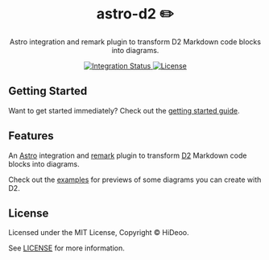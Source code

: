 <div align="center">
  <h1>astro-d2 ✏️</h1>
  <p>Astro integration and remark plugin to transform D2 Markdown code blocks into diagrams.</p>
</div>

<div align="center">
  <a href="https://github.com/HiDeoo/astro-d2/actions/workflows/integration.yml">
    <img alt="Integration Status" src="https://github.com/HiDeoo/astro-d2/actions/workflows/integration.yml/badge.svg" />
  </a>
  <a href="https://github.com/HiDeoo/astro-d2/blob/main/LICENSE">
    <img alt="License" src="https://badgen.net/github/license/HiDeoo/astro-d2" />
  </a>
  <br />
</div>

## Getting Started

Want to get started immediately? Check out the [getting started guide](https://astro-d2.vercel.app/getting-started/).

## Features

An [Astro](https://astro.build/) integration and [remark](https://remark.js.org/) plugin to transform [D2](https://d2lang.com/) Markdown code blocks into diagrams.

Check out the [examples](https://astro-d2.vercel.app/examples/hello-world/) for previews of some diagrams you can create with D2.

## License

Licensed under the MIT License, Copyright © HiDeoo.

See [LICENSE](https://github.com/HiDeoo/astro-d2/blob/main/LICENSE) for more information.
